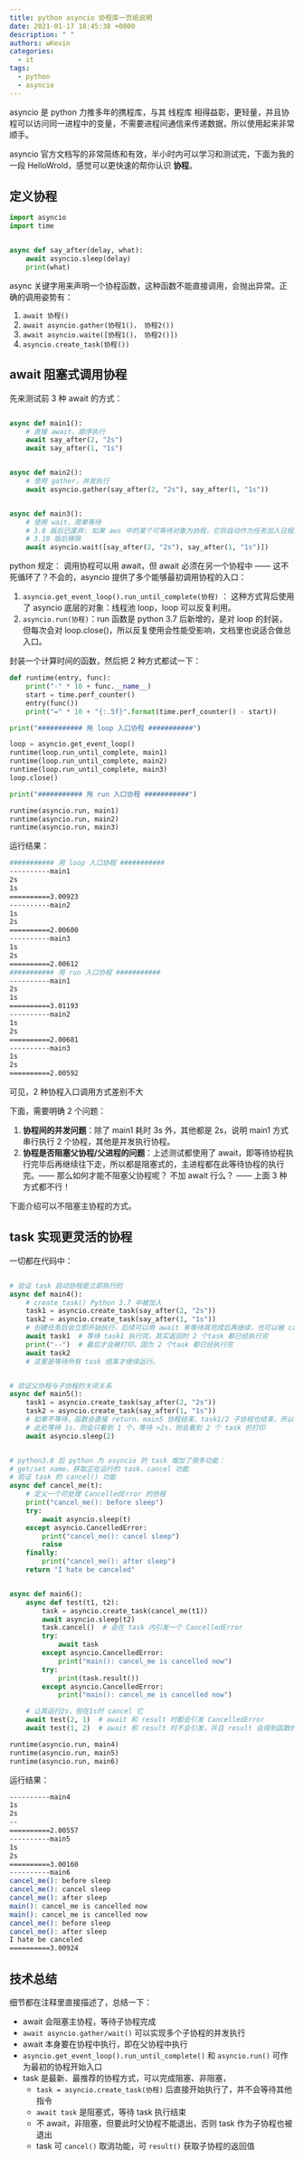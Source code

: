 ```yaml
---
title: python asyncio 协程库一页纸说明
date: 2021-01-17 18:45:38 +0800
description: " "
authors: wKevin
categories:
  - it
tags:
  - python
  - asyncio
---
```


asyncio 是 python 力推多年的携程库，与其 线程库 相得益彰，更轻量，并且协程可以访问同一进程中的变量，不需要进程间通信来传递数据，所以使用起来非常顺手。

asyncio 官方文档写的非常简练和有效，半小时内可以学习和测试完，下面为我的一段 HelloWrold，感觉可以更快速的帮你认识 **协程**。

<!--truncate-->

## 定义协程

```python
import asyncio
import time


async def say_after(delay, what):
    await asyncio.sleep(delay)
    print(what)

```

async 关键字用来声明一个协程函数，这种函数不能直接调用，会抛出异常。正确的调用姿势有：

1. `await 协程()`
2. `await asyncio.gather(协程1()， 协程2())`
3. `await asyncio.waite([协程1()， 协程2()])`
4. `asyncio.create_task(协程())`

## await 阻塞式调用协程

先来测试前 3 种 await 的方式：

```python

async def main1():
    # 直接 await，顺序执行
    await say_after(2, "2s")
    await say_after(1, "1s")


async def main2():
    # 使用 gather，并发执行
    await asyncio.gather(say_after(2, "2s"), say_after(1, "1s"))


async def main3():
    # 使用 wait，简单等待
    # 3.8 版后已废弃: 如果 aws 中的某个可等待对象为协程，它将自动作为任务加入日程。直接向 wait() 传入协程对象已弃用，因为这会导致 令人迷惑的行为。
    # 3.10 版后移除
    await asyncio.wait([say_after(2, "2s"), say_after(1, "1s")])
```

python 规定： 调用协程可以用 await，但 await 必须在另一个协程中 —— 这不死循环了？不会的，asyncio 提供了多个能够最初调用协程的入口：

1. `asyncio.get_event_loop().run_until_complete(协程)` ： 这种方式背后使用了 asyncio 底层的对象：线程池 loop，loop 可以反复利用。
2. `asyncio.run(协程)`：run 函数是 python 3.7 后新增的，是对 loop 的封装，但每次会对 loop.close()，所以反复使用会性能受影响，文档里也说适合做总入口。

封装一个计算时间的函数，然后把 2 种方式都试一下：

```python
def runtime(entry, func):
    print("-" * 10 + func.__name__)
    start = time.perf_counter()
    entry(func())
    print("=" * 10 + "{:.5f}".format(time.perf_counter() - start))

print("########### 用 loop 入口协程 ###########")

loop = asyncio.get_event_loop()
runtime(loop.run_until_complete, main1)
runtime(loop.run_until_complete, main2)
runtime(loop.run_until_complete, main3)
loop.close()

print("########### 用 run 入口协程 ###########")

runtime(asyncio.run, main1)
runtime(asyncio.run, main2)
runtime(asyncio.run, main3)
```

运行结果：

```bash
########### 用 loop 入口协程 ###########
----------main1
2s
1s
==========3.00923
----------main2
1s
2s
==========2.00600
----------main3
1s
2s
==========2.00612
########### 用 run 入口协程 ###########
----------main1
2s
1s
==========3.01193
----------main2
1s
2s
==========2.00681
----------main3
1s
2s
==========2.00592
```

可见，2 种协程入口调用方式差别不大

下面，需要明确 2 个问题：

1. **协程间的并发问题**：除了 main1 耗时 3s 外，其他都是 2s，说明 main1 方式串行执行 2 个协程，其他是并发执行协程。
2. **协程是否阻塞父协程/父进程的问题**：上述测试都使用了 await，即等待协程执行完毕后再继续往下走，所以都是阻塞式的，主进程都在此等待协程的执行完。—— 那么如何才能不阻塞父协程呢？ 不加 await 行么？ —— 上面 3 种方式都不行！

下面介绍可以不阻塞主协程的方式。

## task 实现更灵活的协程

一切都在代码中：

```python

# 验证 task 启动协程是立即执行的
async def main4():
    # create_task() Python 3.7 中被加入
    task1 = asyncio.create_task(say_after(2, "2s"))
    task2 = asyncio.create_task(say_after(1, "1s"))
    # 创建任务后会立即开始执行，后续可以用 await 来等待其完成后再继续，也可以被 cancle
    await task1  # 等待 task1 执行完，其实返回时 2 个task 都已经执行完
    print("--")  # 最后才会被打印，因为 2 个task 都已经执行完
    await task2
    # 这里是等待所有 task 结束才继续运行。


# 验证父协程与子协程的关闭关系
async def main5():
    task1 = asyncio.create_task(say_after(2, "2s"))
    task2 = asyncio.create_task(say_after(1, "1s"))
    # 如果不等待，函数会直接 return，main5 协程结束，task1/2 子协程也结束，所以看不到打印
    # 此处等待 1s，则会只看到 1 个，等待 >2s，则会看到 2 个 task 的打印
    await asyncio.sleep(2)


# python3.8 后 python 为 asyncio 的 task 增加了很多功能：
# get/set name、获取正在运行的 task、cancel 功能
# 验证 task 的 cancel() 功能
async def cancel_me(t):
    # 定义一个可处理 CancelledError 的协程
    print("cancel_me(): before sleep")
    try:
        await asyncio.sleep(t)
    except asyncio.CancelledError:
        print("cancel_me(): cancel sleep")
        raise
    finally:
        print("cancel_me(): after sleep")
    return "I hate be canceled"


async def main6():
    async def test(t1, t2):
        task = asyncio.create_task(cancel_me(t1))
        await asyncio.sleep(t2)
        task.cancel()  # 会在 task 内引发一个 CancelledError
        try:
            await task
        except asyncio.CancelledError:
            print("main(): cancel_me is cancelled now")
        try:
            print(task.result())
        except asyncio.CancelledError:
            print("main(): cancel_me is cancelled now")

    # 让其运行2s，但在1s时 cancel 它
    await test(2, 1)  # await 和 result 时都会引发 CancelledError
    await test(1, 2)  # await 和 result 时不会引发，并且 result 会得到函数的返回值

runtime(asyncio.run, main4)
runtime(asyncio.run, main5)
runtime(asyncio.run, main6)
```

运行结果：

```bash
----------main4
1s
2s
--
==========2.00557
----------main5
1s
2s
==========3.00160
----------main6
cancel_me(): before sleep
cancel_me(): cancel sleep
cancel_me(): after sleep
main(): cancel_me is cancelled now
main(): cancel_me is cancelled now
cancel_me(): before sleep
cancel_me(): after sleep
I hate be canceled
==========3.00924
```

## 技术总结

细节都在注释里直接描述了，总结一下：

- await 会阻塞主协程，等待子协程完成
- `await asyncio.gather/wait()` 可以实现多个子协程的并发执行
- await 本身要在协程中执行，即在父协程中执行
- `asyncio.get_event_loop().run_until_complete()` 和 `asyncio.run()` 可作为最初的协程开始入口
- task 是最新、最推荐的协程方式，可以完成阻塞、非阻塞，
  - `task = asyncio.create_task(协程)` 后直接开始执行了，并不会等待其他指令
  - `await task` 是阻塞式，等待 task 执行结束
  - 不 await，非阻塞，但要此时父协程不能退出，否则 task 作为子协程也被退出
  - task 可 `cancel()` 取消功能，可 `result()` 获取子协程的返回值
